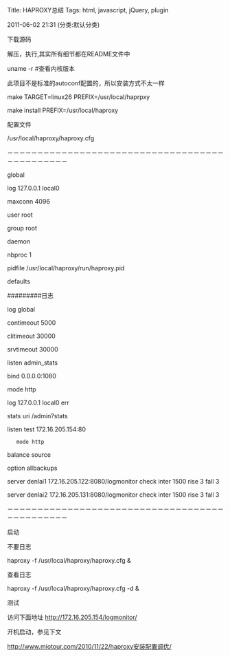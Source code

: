 Title: HAPROXY总结
Tags: html, javascript, jQuery, plugin

2011-06-02 21:31 (分类:默认分类)

下载源码

解压，执行,其实所有细节都在README文件中

uname -r   #查看内核版本

此项目不是标准的autoconf配置的，所以安装方式不太一样

make TARGET=linux26 PREFIX=/usr/local/haprpxy

make install PREFIX=/usr/local/haproxy

配置文件

/usr/local/haproxy/haproxy.cfg

－－－－－－－－－－－－－－－－－－－－－－－－－－－－－－－－－－－－－－－－－－－－－－

global

log 127.0.0.1 local0

maxconn 4096

user  root

group root

daemon

nbproc 1

pidfile /usr/local/haproxy/run/haproxy.pid

defaults

#########日志

log   global

contimeout 5000

clitimeout 30000

srvtimeout 30000

listen admin_stats

bind 0.0.0.0:1080

mode http

log 127.0.0.1 local0 err

stats uri /admin?stats

listen test 172.16.205.154:80

       mode http

balance source

option allbackups

server denlai1 172.16.205.122:8080/logmonitor  check inter 1500 rise 3 fall 3

server denlai2 172.16.205.131:8080/logmonitor  check inter 1500 rise 3 fall 3

－－－－－－－－－－－－－－－－－－－－－－－－－－－－－－－－－－－－－－－－－－－－－－

启动

不要日志

haproxy -f /usr/local/haproxy/haproxy.cfg  &

查看日志

haproxy -f /usr/local/haproxy/haproxy.cfg -d &

测试

访问下面地址    http://172.16.205.154/logmonitor/

开机启动，参见下文

http://www.miotour.com/2010/11/22/haproxy安装配置调优/
